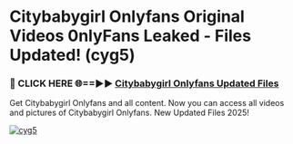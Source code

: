# Citybabygirl Onlyfans Original Videos 0nlyFans Leaked - Files Updated! (cyg5)

<h3>🔴 CLICK HERE 🌐==►► <a href="https://tinyurl.com/ehrbuxhb" rel="nofollow">Citybabygirl Onlyfans Updated Files</a></h3>

Get Citybabygirl Onlyfans and all content. Now you can access all videos and pictures of Citybabygirl Onlyfans. New Updated Files 2025!

[![cyg5](https://i.imgur.com/lVYEuWS.gif)](https://tinyurl.com/ehrbuxhb)
